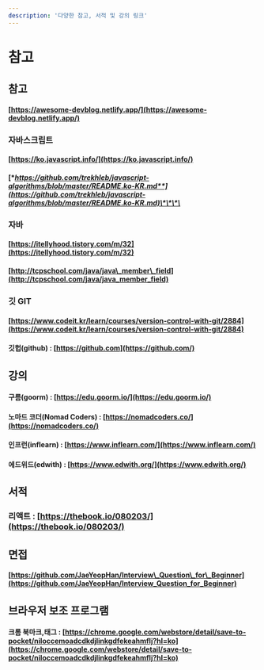 ```yaml
---
description: '다양한 참고, 서적 및 강의 링크'
---
```


# 참고

## 참고

#### [https://awesome-devblog.netlify.app/](https://awesome-devblog.netlify.app/)

### 자바스크립트 

####  [https://ko.javascript.info/](https://ko.javascript.info/)

#### [**https://github.com/trekhleb/javascript-algorithms/blob/master/README.ko-KR.md**](https://github.com/trekhleb/javascript-algorithms/blob/master/README.ko-KR.md)\*\*\*\*

### 자바

#### [https://itellyhood.tistory.com/m/32](https://itellyhood.tistory.com/m/32)

#### [http://tcpschool.com/java/java\_member\_field](http://tcpschool.com/java/java_member_field)

### 깃 GIT

#### [https://www.codeit.kr/learn/courses/version-control-with-git/2884](https://www.codeit.kr/learn/courses/version-control-with-git/2884)

#### 깃헙\(github\) : [https://github.com](https://github.com/)

## 강의

#### 구름\(goorm\) : [https://edu.goorm.io/](https://edu.goorm.io/)

#### 노마드 코더\(Nomad Coders\) : [https://nomadcoders.co/](https://nomadcoders.co/)

#### 인프런\(inflearn\) : [https://www.inflearn.com/](https://www.inflearn.com/)

#### 에드위드\(edwith\) : [https://www.edwith.org/](https://www.edwith.org/)

## 서적

### 리액트 : [https://thebook.io/080203/](https://thebook.io/080203/)

## 면접

#### [https://github.com/JaeYeopHan/Interview\_Question\_for\_Beginner](https://github.com/JaeYeopHan/Interview_Question_for_Beginner)

## 브라우저 보조 프로그램

#### 크롬 북마크,태그 : [https://chrome.google.com/webstore/detail/save-to-pocket/niloccemoadcdkdjlinkgdfekeahmflj?hl=ko](https://chrome.google.com/webstore/detail/save-to-pocket/niloccemoadcdkdjlinkgdfekeahmflj?hl=ko)

